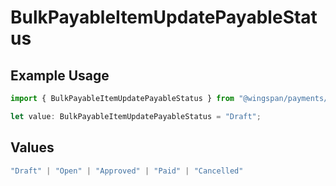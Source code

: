 # BulkPayableItemUpdatePayableStatus

## Example Usage

```typescript
import { BulkPayableItemUpdatePayableStatus } from "@wingspan/payments/sdk/models/shared";

let value: BulkPayableItemUpdatePayableStatus = "Draft";
```

## Values

```typescript
"Draft" | "Open" | "Approved" | "Paid" | "Cancelled"
```